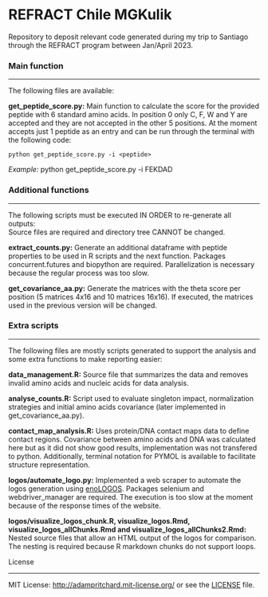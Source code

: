 # REFRACT Chile MGKulik
Repository to deposit relevant code generated during my trip to Santiago through the REFRACT program between Jan/April 2023.

### Main function
___

The following files are available:

**get_peptide_score.py:** Main function to calculate the score for the provided peptide with 6 standard amino acids.
In position 0 only C, F, W and Y are accepted and they are not accepted in the other 5 positions.
At the moment accepts just 1 peptide as an entry and can be run through the terminal with the following code:

```
python get_peptide_score.py -i <peptide>
```

*Example:* python get_peptide_score.py -i FEKDAD

### Additional functions
___

The following scripts must be executed IN ORDER to re-generate all outputs:<br>
Source files are required and directory tree CANNOT be changed.

**extract_counts.py:** Generate an additional dataframe with peptide properties to be used in R scripts and the next function.
Packages concurrent.futures and biopython are required. Parallelization is necessary because the regular process was too slow.

**get_covariance_aa.py:** Generate the matrices with the theta score per position (5 matrices 4x16 and 10 matrices 16x16).
If executed, the matrices used in the previous version will be changed.

### Extra scripts
___

The following files are mostly scripts generated to support the analysis and some extra functions to make reporting easier:

**data_management.R:** Source file that summarizes the data and removes invalid amino acids and nucleic acids for data analysis.

**analyse_counts.R:** Script used to evaluate singleton impact, normalization strategies and initial amino acids covariance (later implemented in get_covariance_aa.py).

**contact_map_analysis.R:** Uses protein/DNA contact maps data to define contact regions. Covariance between amino acids and DNA was calculated here but as it did not show good results, implementation was not transfered to python. Additionally, terminal notation for PYMOL is available to facilitate structure representation.

**logos/automate_logo.py:** Implemented a web scraper to automate the logos generation using [enoLOGOS](http://www.benoslab.pitt.edu/cgi-bin/enologos/enologos.cgi). Packages selenium and webdriver_manager are required. The execution is too slow at the moment because of the response times of the website.

**logos/visualize_logos_chunk.R, visualize_logos.Rmd, visualize_logos_allChunks.Rmd and visualize_logos_allChunks2.Rmd:** Nested source files that allow an HTML output of the logos for comparison. The nesting is required because R markdown chunks do not support loops.

License
___

MIT License: http://adampritchard.mit-license.org/ or see the [LICENSE](LICENSE) file.
